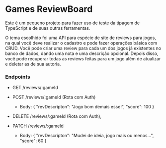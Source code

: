 # Games ReviewBoard

Este é um pequeno projeto para fazer uso de teste da tipagem de TypeScript e de suas outras ferramentas.

O tema escolhido foi uma API para espécie de site de reviews para jogos, na qual você deve realizar o cadastro e pode fazer operações básica com CRUD. Você pode criar uma review para cada um dos jogos já existentes no banco de dados, dando uma nota e uma descrição opcional. Depois disso, você pode recuperar todas as reviews feitas para um jogo além de atualizar e deletar as de sua autoria.

### Endpoints

- GET /reviews/:gameId
    
- POST /reviews/:gameId (Rota com Auth)
     - Body: { "revDescripton": "Jogo bom demais esse!", "score": 100 }
- DELETE /reviews/:gameId (Rota com Auth), 
- PATCH /reviews/:gameId
     - Body: { "revDescripton": "Mudei de ideia, jogo mais ou menos...", "score": 60 }

